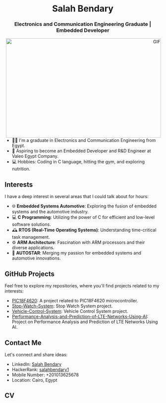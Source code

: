 <h1 align="center">Salah Bendary</h1>
<h3 align="center">Electronics and Communication Engineering Graduate | Embedded Developer</h3>

<p align="right">
  <img align="right" alt="GIF" src="https://github.com/abhisheknaiidu/abhisheknaiidu/blob/master/code.gif?raw=true" width="500" height="320" />
</p>

- 👨‍🎓 I'm a graduate in Electronics and Communication Engineering from Egypt.
- 💼 Aspiring to become an Embedded Developer and R&D Engineer at Valeo Egypt Company.
- 💻 Hobbies: Coding in C language, hitting the gym, and exploring nutrition.

## Interests

I have a deep interest in several areas that I could talk about for hours:

- 🌐 **Embedded Systems Automotive**: Exploring the fusion of embedded systems and the automotive industry.
- 💻 **C Programming**: Utilizing the power of C for efficient and low-level software solutions.
- 🕰️ **RTOS (Real-Time Operating Systems)**: Understanding time-critical task management.
- ⚙️ **ARM Architecture**: Fascination with ARM processors and their diverse applications.
- 🚗 **AUTOSTAR**: Merging my passion for embedded systems and automotive innovations.

## GitHub Projects

Feel free to explore my repositories, where you'll find projects related to my interests:
- [PIC18F4620](https://github.com/Salahbendary/PIC18F4620): A project related to PIC18F4620 microcontroller.
- [Stop-Watch-System](https://github.com/Salahbendary/Stop-Watch-System): Stop Watch System project.
- [Vehicle-Control-System](https://github.com/Salahbendary/Vehicle-Control-System): Vehicle Control System project.
- [Performance-Analysis-and-Prediction-of-LTE-Networks-Using-AI](https://github.com/Salahbendary/Performance-Analysis-and-Prediction-of-LTE-Networks-Using-AI): Project on Performance Analysis and Prediction of LTE Networks Using AI.

## Contact Me

Let's connect and share ideas:
- LinkedIn: [Salah Bendary](https://www.linkedin.com/in/salahbendary/)
- HackerRank: [salahbendary1](https://www.hackerrank.com/salahbendary1)
- Mobile Number: +201013625678
- Location: Cairo, Egypt

<!-- CV Section (Empty for now) -->
## CV

<!-- Languages and Tools section can be added here, similar to the style you provided in your profile. -->

<!-- Connect with Me section can be added here, similar to the style you provided in your profile. -->
